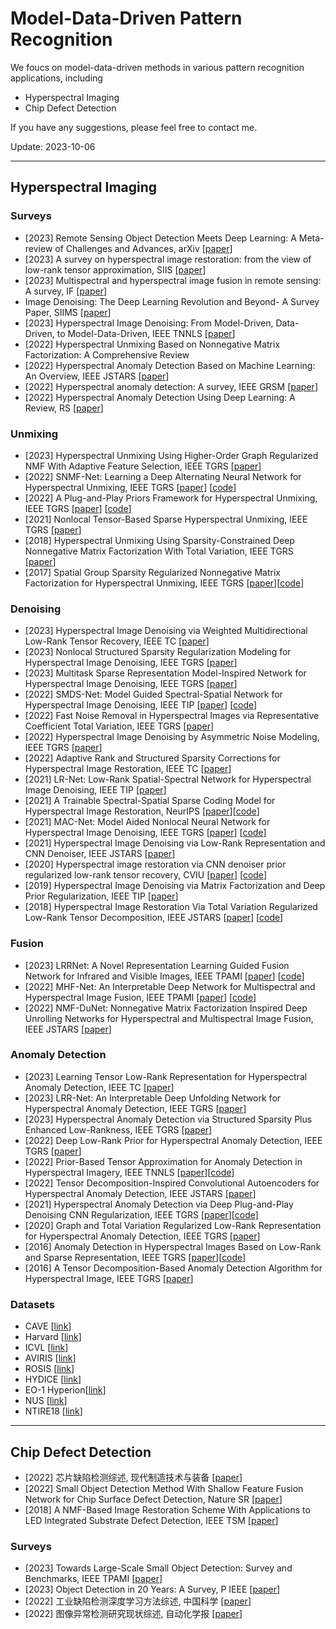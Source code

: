 # Model-Data-Driven Pattern Recognition 

We foucs on model-data-driven methods in various pattern recognition applications, including 
* Hyperspectral Imaging
* Chip Defect Detection

If you have any suggestions, please feel free to contact me.

Update: 2023-10-06 

----

## Hyperspectral Imaging

### Surveys
* [2023] Remote Sensing Object Detection Meets Deep Learning: A Meta-review of Challenges and Advances, arXiv [[paper](https://arxiv.org/abs/2309.06751)]
* [2023] A survey on hyperspectral image restoration: from the view of low-rank tensor approximation, SIIS [[paper](https://link.springer.com/article/10.1007/s11432-022-3609-4)]
* [2023] Multispectral and hyperspectral image fusion in remote sensing: A survey, IF [[paper](https://www.sciencedirect.com/science/article/pii/S1566253522001312)]
* Image Denoising: The Deep Learning Revolution and Beyond- A Survey Paper, SIIMS  [[paper](https://epubs.siam.org/doi/abs/10.1137/23M1545859)]
* [2023] Hyperspectral Image Denoising: From Model-Driven, Data-Driven, to Model-Data-Driven, IEEE TNNLS [[paper](https://ieeexplore.ieee.org/abstract/document/10144690)]
* [2022] Hyperspectral Unmixing Based on Nonnegative Matrix Factorization: A Comprehensive Review
* [2022] Hyperspectral Anomaly Detection Based on Machine Learning: An Overview, IEEE JSTARS [[paper](https://ieeexplore.ieee.org/abstract/document/9760098)]
* [2022] Hyperspectral anomaly detection: A survey, IEEE GRSM [[paper](https://ieeexplore.ieee.org/document/9532003)]
* [2022] Hyperspectral Anomaly Detection Using Deep Learning: A Review, RS [[paper](https://www.mdpi.com/2072-4292/14/9/1973)]


### Unmixing
* [2023] Hyperspectral Unmixing Using Higher-Order Graph Regularized NMF With Adaptive Feature Selection, IEEE TGRS [[paper](https://ieeexplore.ieee.org/abstract/document/10124031)]
* [2022] SNMF-Net: Learning a Deep Alternating Neural Network for Hyperspectral Unmixing, IEEE TGRS [[paper](https://ieeexplore.ieee.org/abstract/document/9444347)] [[code](https://github.com/yxhnjust/F3Net)] 
* [2022] A Plug-and-Play Priors Framework for Hyperspectral Unmixing, IEEE TGRS [[paper](https://ieeexplore.ieee.org/abstract/document/932504)] [[code](https://github.com/xiuheng-wang/Plug_and_Play_HSI_unmixing)] 
* [2021] Nonlocal Tensor-Based Sparse Hyperspectral Unmixing, IEEE TGRS [[paper](https://ieeexplore.ieee.org/abstract/document/9239255)]
* [2018] Hyperspectral Unmixing Using Sparsity-Constrained Deep Nonnegative Matrix Factorization With Total Variation, IEEE TGRS [[paper](https://ieeexplore.ieee.org/abstract/document/8372956)]
* [2017] Spatial Group Sparsity Regularized Nonnegative Matrix Factorization for Hyperspectral Unmixing, IEEE TGRS [[paper](https://ieeexplore.ieee.org/abstract/document/7995123)][[code](https://github.com/YW81/TGRS17-SGSNMF)] 


### Denoising
* [2023] Hyperspectral Image Denoising via Weighted Multidirectional Low-Rank Tensor Recovery, IEEE TC [[paper](https://ieeexplore.ieee.org/abstract/document/9920675)]
* [2023] Nonlocal Structured Sparsity Regularization Modeling for Hyperspectral Image Denoising, IEEE TGRS [[paper](https://ieeexplore.ieee.org/abstract/document/10106506)]
* [2023] Multitask Sparse Representation Model-Inspired Network for Hyperspectral Image Denoising, IEEE TGRS [[paper](https://ieeexplore.ieee.org/abstract/document/10198268)]
* [2022] SMDS-Net: Model Guided Spectral-Spatial Network for Hyperspectral Image Denoising, IEEE TIP [[paper](https://ieeexplore.ieee.org/abstract/document/9855427)] [[code](https://github.com/bearshng/smds-net)]  
* [2022] Fast Noise Removal in Hyperspectral Images via Representative Coefficient Total Variation, IEEE TGRS  [[paper](https://ieeexplore.ieee.org/abstract/document/9989343)]
* [2022] Hyperspectral Image Denoising by Asymmetric Noise Modeling, IEEE TGRS  [[paper](https://ieeexplore.ieee.org/abstract/document/9975834)]
* [2022] Adaptive Rank and Structured Sparsity Corrections for Hyperspectral Image Restoration, IEEE TC [[paper](https://ieeexplore.ieee.org/abstract/document/9359537)]
* [2021] LR-Net: Low-Rank Spatial-Spectral Network for Hyperspectral Image Denoising, IEEE TIP [[paper](https://ieeexplore.ieee.org/abstract/document/9580717)]
* [2021] A Trainable Spectral-Spatial Sparse Coding Model for Hyperspectral Image Restoration, NeurIPS  [[paper](https://proceedings.neurips.cc/paper/2021/hash/2b515e2bdd63b7f034269ad747c93a42-Abstract.html)][[code](https://github.com/inria-thoth/T3SC)]  
* [2021] MAC-Net: Model Aided Nonlocal Neural Network for Hyperspectral Image Denoising, IEEE TGRS  [[paper](https://ieeexplore.ieee.org/abstract/document/9631264)] [[code](https://github.com/bearshng/mac-net)] 
* [2021] Hyperspectral Image Denoising via Low-Rank Representation and CNN Denoiser, IEEE JSTARS [[paper](https://ieeexplore.ieee.org/document/9664348)]
* [2020] Hyperspectral image restoration via CNN denoiser prior regularized low-rank tensor recovery, CVIU [[paper](https://www.sciencedirect.com/science/article/abs/pii/S1077314220300710)] [[code](https://github.com/NavyZeng/DPLRTA)] 
* [2019] Hyperspectral Image Denoising via Matrix Factorization and Deep Prior Regularization, IEEE TIP [[paper](https://ieeexplore.ieee.org/document/8767025)]
* [2018] Hyperspectral Image Restoration Via Total Variation Regularized Low-Rank Tensor Decomposition, IEEE JSTARS [[paper](https://ieeexplore.ieee.org/abstract/document/8233403)]
[[code](https://github.com/zhaoxile/Hyperspectral-Image-Restoration-via-Total-Variation-Regularized-Low-rank-Tensor-Decomposition)] 

### Fusion
* [2023] LRRNet: A Novel Representation Learning Guided Fusion Network for Infrared and Visible Images, IEEE TPAMI [[paper](https://ieeexplore.ieee.org/abstract/document/10105495)] [[code](https://github.com/hli1221/imagefusion-LRRNet)] 
* [2022] MHF-Net: An Interpretable Deep Network for Multispectral and Hyperspectral Image Fusion, IEEE TPAMI [[paper](https://ieeexplore.ieee.org/abstract/document/9165231)] [[code](https://github.com/XieQi2015/MHF-net)] 
* [2022] NMF-DuNet: Nonnegative Matrix Factorization Inspired Deep Unrolling Networks for Hyperspectral and Multispectral Image Fusion, IEEE JSTARS [[paper](https://ieeexplore.ieee.org/abstract/document/9822395)]

### Anomaly Detection
* [2023] Learning Tensor Low-Rank Representation for Hyperspectral Anomaly Detection, IEEE TC [[paper](https://ieeexplore.ieee.org/abstract/document/9781337)]
* [2023] LRR-Net: An Interpretable Deep Unfolding Network for Hyperspectral Anomaly Detection, IEEE TGRS [[paper](https://ieeexplore.ieee.org/abstract/document/10136197)]
* [2023] Hyperspectral Anomaly Detection via Structured Sparsity Plus Enhanced Low-Rankness, IEEE TGRS [[paper](https://ieeexplore.ieee.org/abstract/document/10148989)]
* [2022] Deep Low-Rank Prior for Hyperspectral Anomaly Detection, IEEE TGRS [[paper](https://ieeexplore.ieee.org/abstract/document/9756439)]
* [2022] Prior-Based Tensor Approximation for Anomaly Detection in Hyperspectral Imagery, IEEE TNNLS [[paper](https://ieeexplore.ieee.org/abstract/document/9288702)][[code](https://github.com/l7170/PTA-HAD.git)]  
* [2022] Tensor Decomposition-Inspired Convolutional Autoencoders for Hyperspectral Anomaly Detection, IEEE JSTARS [[paper](https://ieeexplore.ieee.org/abstract/document/9802669)]
* [2021] Hyperspectral Anomaly Detection via Deep Plug-and-Play Denoising CNN Regularization, IEEE TGRS [[paper](https://ieeexplore.ieee.org/abstract/document/9329138)][[code](https://github.com/FxyPd)]
* [2020] Graph and Total Variation Regularized Low-Rank Representation for Hyperspectral Anomaly Detection, IEEE TGRS [[paper](https://ieeexplore.ieee.org/abstract/document/8833518)]
* [2016] Anomaly Detection in Hyperspectral Images Based on Low-Rank and Sparse Representation, IEEE TGRS [[paper](https://ieeexplore.ieee.org/abstract/document/7322257)][[code](https://github.com/axiqia/Anomaly-Detection-in-Hyperspectral-Images-Based-on-Low-Rank-and-Sparse-Representation)]
* [2016] A Tensor Decomposition-Based Anomaly Detection Algorithm for Hyperspectral Image, IEEE TGRS [[paper](https://ieeexplore.ieee.org/abstract/document/7493677)]



### Datasets  
* CAVE [[link](http://www.cs.columbia.edu/CAVE/databases/multispectral/)]
* Harvard [[link](http://vision.seas.harvard.edu/hyperspec/download.html)]
* ICVL [[link](http://icvl.cs.bgu.ac.il/hyperspectral/)]
* AVIRIS [[link](http://www.ehu.eus/ccwintco/index.php/Hyperspectral_Remote_Sensing_Scenes)]
* ROSIS [[link](http://lesun.weebly.com/hyperspectral-data-set.html)]
* HYDICE [[link](https://www.erdc.usace.army.mil/Media/Fact-Sheets/Fact-Sheet-Article-View/Article/610433/hypercube/)]
* EO-1 Hyperion[[link](https://lta.cr.usgs.gov/ALI)]
* NUS [[link](https://sites.google.com/site/hyperspectralcolorimaging/dataset/general-scenes)]
* NTIRE18 [[link](http://www.vision.ee.ethz.ch/ntire18/)]


----

## Chip Defect Detection
* [2022] 芯片缺陷检测综述, 现代制造技术与装备 [[paper](https://kns.cnki.net/kcms2/article/abstract?v=3uoqIhG8C44YLTlOAiTRKibYlV5Vjs7iJTKGjg9uTdeTsOI_ra5_XQsXiZp54uNQm1PJ9A5EscVpRwpbWtJVIJY8ssXy0kfQ&uniplatform=NZKPT)]
* [2022] Small Object Detection Method With Shallow Feature Fusion Network for Chip Surface Defect Detection, Nature SR [[paper](https://www.nature.com/articles/s41598-022-07654-x)]
* [2018] A NMF-Based Image Restoration Scheme With Applications to LED Integrated Substrate Defect Detection, IEEE TSM [[paper](https://ieeexplore.ieee.org/abstract/document/8456620)]



### Surveys
* [2023] Towards Large-Scale Small Object Detection: Survey and Benchmarks, IEEE TPAMI [[paper](https://ieeexplore.ieee.org/abstract/document/10168277)]
* [2023] Object Detection in 20 Years: A Survey, P IEEE [[paper](https://ieeexplore.ieee.org/abstract/document/10028728)]
* [2022] 工业缺陷检测深度学习方法综述, 中国科学 [[paper](http://scis.scichina.com/cn/2022/SSI-2021-0336.pdf)]
* [2022] 图像异常检测研究现状综述, 自动化学报 [[paper](http://www.aas.net.cn/cn/article/doi/10.16383/j.aas.c200956)]




